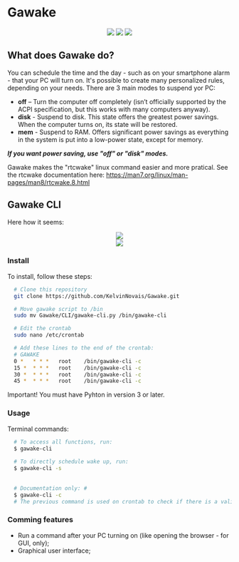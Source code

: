 # Gawake

<div align="center">
  <img src="https://img.shields.io/static/v1?label=Platform&message=Linux&color=yellow&style=for-the-badge&logo=Linux" /> <img src="https://img.shields.io/static/v1?label=Language&message=Python3&color=blue&style=for-the-badge&logo=Python" /> <img src="https://img.shields.io/static/v1?label=Coded%20with&message=Neovim&color=stronggreen&style=for-the-badge&logo=Neovim" />
</div>

## What does Gawake do?

You can schedule the time and the day - such as on your smartphone alarm - that your PC will turn on. It's possible to create many personalized rules, depending on your needs.
There are 3 main modes to suspend yor PC:
+ **off** – Turn the computer off completely (isn’t officially supported by the ACPI specification, but this works with many computers anyway).
+ **disk** - Suspend to disk. This state offers the greatest power savings. When the computer turns on, its state will be restored.
+ **mem** - Suspend to RAM. Offers significant power savings as everything in the system is put into a low-power state, except for memory.

***If you want power saving, use "off" or "disk" modes.***

Gawake makes the "rtcwake" linux command easier and more pratical. See the rtcwake documentation here: https://man7.org/linux/man-pages/man8/rtcwake.8.html

## Gawake CLI

Here how it seems:
<div align="center"> <img src="https://user-images.githubusercontent.com/83086622/147366356-67cdf6a7-a9fd-4c38-922d-d5cb051afa44.png" /> </div>
<div align="center"> <img src="https://user-images.githubusercontent.com/83086622/147366359-3f756736-2aa9-4c5b-b87f-7a59f485d2c9.png" /> </div>

### Install
To install, follow these steps:
```bash
  # Clone this repository
  git clone https://github.com/KelvinNovais/Gawake.git

  # Move gawake script to /bin
  sudo mv Gawake/CLI/gawake-cli.py /bin/gawake-cli

  # Edit the crontab
  sudo nano /etc/crontab

  # Add these lines to the end of the crontab:
  # GAWAKE
  0 *   * * *	root	/bin/gawake-cli -c
  15 *	* * *	root	/bin/gawake-cli -c
  30 *	* * *	root	/bin/gawake-cli -c
  45 *	* * *	root	/bin/gawake-cli -c
```
Important! You must have Pyhton in version 3 or later.

### Usage

Terminal commands:
```bash
  # To access all functions, run:
  $ gawake-cli
  
  # To directly schedule wake up, run:
  $ gawake-cli -s
  
  
  # Documentation only: #
  $ gawake-cli -c
  # The previous command is used on crontab to check if there is a valid turn off rule at that time. If you want to schedule a wake up, use 'gawake-cli -s' instead.
```

### Comming features
+ Run a command after your PC turning on (like opening the browser - for GUI, only);
+ Graphical user interface;
